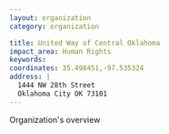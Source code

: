 ```yaml
---
layout: organization
category: organization

title: United Way of Central Oklahoma
impact_area: Human Rights
keywords: 
coordinates: 35.498451,-97.535324
address: |
  1444 NW 28th Street
  Oklahoma City OK 73101
---
```

Organization's overview
